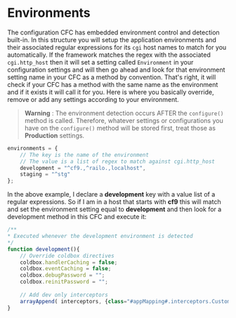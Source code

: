 # Environments

The configuration CFC has embedded environment control and detection built-in. In this structure you will setup the application environments and their associated regular expressions for its `cgi` host names to match for you automatically. If the framework matches the regex with the associated `cgi.http_host` then it will set a setting called `Environment` in your configuration settings and will then go ahead and look for that environment setting name in your CFC as a method by convention. That's right, it will check if your CFC has a method with the same name as the environment and if it exists it will call it for you. Here is where you basically override, remove or add any settings according to your environment.

> **Warning** : The environment detection occurs AFTER the `configure()` method is called. Therefore, whatever settings or configurations you have on the `configure()` method will be stored first, treat those as **Production** settings.

```js
environments = {
    // The key is the name of the environment
    // The value is a list of regex to match against cgi.http_host
	development = "^cf9.,^railo.,localhost",
	staging = "^stg"
};
```

In the above example, I declare a **development** key with a value list of a regular expressions. So if I am in a host that starts with **cf9** this will match and set the environment setting equal to **development** and then look for a development method in this CFC and execute it:

```js
/**
* Executed whenever the development environment is detected
*/
function development(){
	// Override coldbox directives
	coldbox.handlerCaching = false;
	coldbox.eventCaching = false;
	coldbox.debugPassword = "";
	coldbox.reinitPassword = "";
	
	// Add dev only interceptors
	arrayAppend( interceptors, {class="#appMapping#.interceptors.CustomLogger} );
}
```





